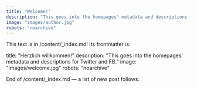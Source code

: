 ```yaml
---
title: "Welcome!"
description: "This goes into the homepages' metadata and descriptions for Twitter and FB."
image: "images/author.jpg"
robots: "noarchive"
---
```

This text is in /content/_index.md! Its frontmatter is:

title: "Herzlich willkommen!"
description: "This goes into the homepages' metadata and descriptions for Twitter and FB."
image: "images/welcome.jpg"
robots: "noarchive"

End of /content/_index.md — a list of new post follows:
